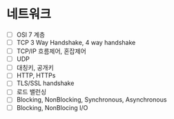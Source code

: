 # 네트워크
- [ ] OSI 7 계층
- [ ] TCP 3 Way Handshake, 4 way handshake
- [ ] TCP/IP 흐름제어, 혼잡제어
- [ ] UDP
- [ ] 대칭키, 공개키
- [ ] HTTP, HTTPs
- [ ] TLS/SSL handshake
- [ ] 로드 밸런싱
- [ ] Blocking, NonBlocking, Synchronous, Asynchronous
- [ ] Blocking, NonBlocing I/O
